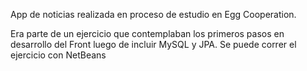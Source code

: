 App de noticias realizada en proceso de estudio en Egg Cooperation.

Era parte de un ejercicio que contemplaban los primeros pasos en desarrollo del Front luego de incluir MySQL y JPA.
Se puede correr el ejercicio con NetBeans
